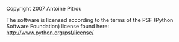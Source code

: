 Copyright 2007 Antoine Pitrou

The software is licensed according to the terms of the PSF (Python Software Foundation) license found here: http://www.python.org/psf/license/